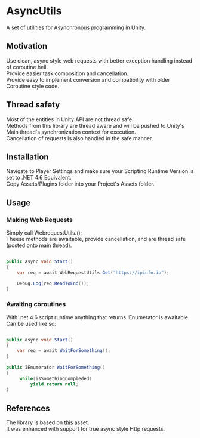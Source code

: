 # AsyncUtils
A set of utilities for Asynchronous programming in Unity.  


## Motivation
Use clean, async style web requests with better exception handling instead of coroutine hell.  
Provide easier task composition and cancellation.  
Provide easy to implement conversion and compatibility with older Coroutine style code.

## Thread safety
Most of the entities in Unity API are not thread safe.  
Methods from this library are thread aware and will be pushed to Unity's Main thread's synchronization context for execution.  
Cancellation of requests is also handled in the safe manner.  

## Installation
Navigate to Player Settings and make sure your Scripting Runtime Version is set to .NET 4.6 Equivalent.  
Copy  Assets/Plugins folder into your Project's Assets folder.  

## Usage

### Making Web Requests

Simply call WebrequestUtils.<HttpMethodName>();  
Theese methods are awaitable, provide cancellation, and are thread safe (posted onto main thread).  

```c#

public async void Start()
{
    var req = await WebRequestUtils.Get("https://ipinfo.io");

    Debug.Log(req.ReadToEnd());
}
```

### Awaiting coroutines
With .net 4.6 script runtime anything that returns IEnumerator is awaitable.  
Can be used like so:  
```c#

public async void Start()
{
    var req = await WaitForSomething();
}
    
public IEnumerator WaitForSomething()
{
     while(isSomethingCompleded)
         yield return null;
}

```

## References
The library is based on [this](https://assetstore.unity.com/packages/tools/async-await-support-101056) asset.  
It was enhanced with support for true async style Http requests.  
